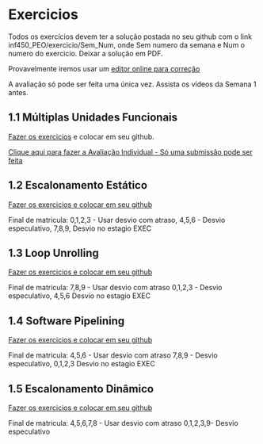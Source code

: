 # Exercicios

Todos os exercícios devem ter a solução postada no seu github com o link  inf450_PEO/exercicio/Sem_Num, 
onde Sem numero da semana e  Num o numero do exercicio. Deixar a solução em PDF. 

Provavelmente iremos usar um [editor online para correção](https://pdf-editor-online.com/?keyword=pdf%20editor%20online&campaignid=8967420658&adgroupid=90145005066&gclid=CjwKCAjw5Ij2BRBdEiwA0Frc9Wg4kX131nlCKaIzLwybQZl_vch1OXWJC6bP2C867S0jPS0AK1PEDRoCEgcQAvD_BwE)

A avaliação só pode ser feita uma única vez. Assista os vídeos da Semana 1 antes.


## 1.1 Múltiplas Unidades Funcionais

[Fazer os exercicios](https://docs.google.com/document/d/1Ib10ajsfOkAV2flKp2jx3ZnB1YXGRCnuYECg1935kz0/edit?usp=sharing) e colocar em seu github.

[Clique aqui para fazer a Avaliação Individual - Só uma submissão pode ser feita](https://docs.google.com/forms/d/e/1FAIpQLSdKfbnEkU-fpPtYMtr0Z6kZp8bwLf6B1FGP2iGdhPP5hAm6OA/viewform?usp=sf_link)

## 1.2 Escalonamento Estático

[Fazer os exercicios e colocar em seu github](https://docs.google.com/document/d/14PrbRojTBc90UbCGLXvCdu3FTUqlCACutfnNreASuQo/edit?usp=sharing)

Final de matricula: 0,1,2,3 - Usar desvio com atraso,  4,5,6 - Desvio especulativo, 7,8,9, Desvio no estagio EXEC

## 1.3 Loop Unrolling

[Fazer os exercicios e colocar em seu github](https://docs.google.com/document/d/1iMePpBllLPABsJtC3P1knk6QhF9Mo2XuHR_l24cL4lw/edit?usp=sharing)

Final de matricula: 7,8,9 - Usar desvio com atraso 0,1,2,3  - Desvio especulativo, 4,5,6 Desvio no estagio EXEC

## 1.4 Software Pipelining
[Fazer os exercicios e colocar em seu github](https://docs.google.com/document/d/1LbthI70b_uY9qB2irACVuIqgD5aepvH7cg7C7HfyxBU/edit?usp=sharing)

Final de matricula: 4,5,6 - Usar desvio com atraso 7,8,9   - Desvio especulativo, 0,1,2,3 Desvio no estagio EXEC

## 1.5 Escalonamento Dinâmico

[Fazer os exercicios e colocar em seu github](https://docs.google.com/document/d/1JEj7AfNjVGiLLP3w6dl_SSQEhomq2xYt8P81Bw6uPvI/edit?usp=sharing)

Final de matricula: 4,5,6,7,8 - Usar desvio com atraso 0,1,2,3,9- Desvio especulativo

